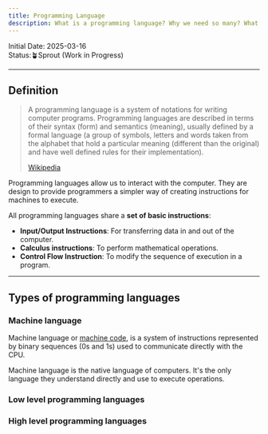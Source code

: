 ```yaml
---
title: Programming Language
description: What is a programming language? Why we need so many? What types of programming languages exist? How are they created?
---
```

Initial Date: 2025-03-16   
Status:🪴Sprout (Work in Progress)   

----
## Definition  

> A programming language is a system of notations for writing computer programs. Programming languages are described in terms of their syntax (form) and semantics (meaning), usually defined by a formal language (a group of symbols, letters and words taken from the alphabet that hold a particular meaning (different than the original) and have well defined rules for their implementation).  
>  
> [Wikipedia](https://en.wikipedia.org/wiki/Programming_language)   

Programming languages allow us to interact with the computer. They are design to provide programmers a simpler way of creating instructions for machines to execute.   

All programming languages share a **set of basic instructions**: 

- **Input/Output Instructions**: For transferring data in and out of the computer.  
- **Calculus instructions**: To perform mathematical operations.  
- **Control Flow Instruction**: To modify the sequence of execution in a program.   

---

## Types of programming languages  

### Machine language  

Machine language or [machine code](https://tokyotechlab.com/blogs/ngon-ngu-may), is a system of instructions represented by binary sequences (0s and 1s) used to communicate directly with the CPU.  

Machine language is the native language of computers. It's the only language they understand directly and use to execute operations. 

### Low level programming languages  



### High level programming languages  

